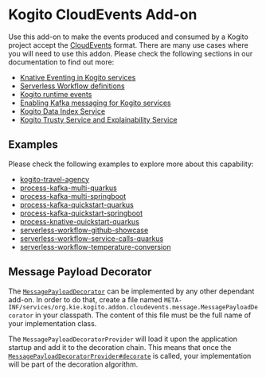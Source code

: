 # Kogito CloudEvents Add-on

Use this add-on to make the events produced and consumed by a Kogito project accept
the [CloudEvents](https://cloudevents.io) format. There are many use cases where you will need to use this addon. Please
check the following sections in our documentation to find out more:

- [Knative Eventing in Kogito services](https://docs.jboss.org/kogito/release/latest/html_single/#con-knative-eventing_kogito-developing-process-services)
- [Serverless Workflow definitions](https://docs.jboss.org/kogito/release/latest/html_single/#con-serverless-workflow-definitions_kogito-orchestrating-serverless)
- [Kogito runtime events](https://docs.jboss.org/kogito/release/latest/html_single/#con-knative-eventing_kogito-developing-process-services)
- [Enabling Kafka messaging for Kogito services](https://docs.jboss.org/kogito/release/latest/html_single/#proc-messaging-enabling_kogito-configuring)
- [Kogito Data Index Service](https://docs.jboss.org/kogito/release/latest/html_single/#con-data-index-service_kogito-configuring)
- [Kogito Trusty Service and Explainability Service](https://docs.jboss.org/kogito/release/latest/html_single/#con-trusty-service_kogito-configuring)

## Examples

Please check the following examples to explore more about this capability:

- [kogito-travel-agency](https://github.com/kiegroup/kogito-examples/tree/stable/kogito-travel-agency)
- [process-kafka-multi-quarkus](https://github.com/kiegroup/kogito-examples/tree/stable/process-kafka-multi-quarkus)
- [process-kafka-multi-springboot](https://github.com/kiegroup/kogito-examples/tree/stable/process-kafka-multi-springboot)
- [process-kafka-quickstart-quarkus](https://github.com/kiegroup/kogito-examples/tree/stable/process-kafka-quickstart-quarkus)
- [process-kafka-quickstart-springboot](https://github.com/kiegroup/kogito-examples/tree/stable/process-kafka-quickstart-springboot)
- [process-knative-quickstart-quarkus](https://github.com/kiegroup/kogito-examples/tree/stable/process-knative-quickstart-quarkus)
- [serverless-workflow-github-showcase](https://github.com/kiegroup/kogito-examples/tree/stable/serverless-workflow-github-showcase)
- [serverless-workflow-service-calls-quarkus](https://github.com/kiegroup/kogito-examples/tree/stable/serverless-workflow-service-calls-quarkus)
- [serverless-workflow-temperature-conversion](https://github.com/kiegroup/kogito-examples/tree/stable/serverless-workflow-temperature-conversion)

## Message Payload Decorator

The [`MessagePayloadDecorator`](common/src/main/java/org/kie/kogito/addon/cloudevents/message/MessagePayloadDecorator.java)
can be implemented by any other dependant add-on. In order to do that, create a file
named `META-INF/services/org.kie.kogito.addon.cloudevents.message.MessagePayloadDecorator`
in your classpath. The content of this file must be the full name of your implementation class.

The `MessagePayloadDecoratorProvider` will load it upon the application startup and add it to the decoration chain. This
means that once
the [`MessagePayloadDecoratorProvider#decorate`](common/src/main/java/org/kie/kogito/addon/cloudevents/message/MessagePayloadDecoratorProvider.java)
is called, your implementation will be part of the decoration algorithm.
